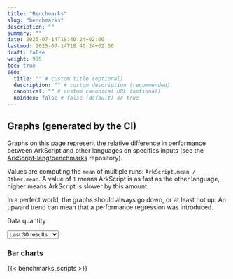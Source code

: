 ```yaml
---
title: "Benchmarks"
slug: "benchmarks"
description: ""
summary: ""
date: 2025-07-14T18:40:24+02:00
lastmod: 2025-07-14T18:40:24+02:00
draft: false
weight: 999
toc: true
seo:
  title: "" # custom title (optional)
  description: "" # custom description (recommended)
  canonical: "" # custom canonical URL (optional)
  noindex: false # false (default) or true
---
```


## Graphs (generated by the CI)

Graphs on this page represent the relative difference in performance between ArkScript and other languages on specifics inputs (see the [ArkScript-lang/benchmarks](https://github.com/ArkScript-lang/benchmarks) repository).

Values are computing the `mean` of multiple runs: `ArkScript.mean / Other.mean`. A value of `1` means ArkScript is as fast as the other language, higher means ArkScript is slower by this amount.

In a perfect world, the graphs should always go down, or at least not up. An upward trend can mean that a performance regression was introduced.

<label for="data-quantity">Data quantity</label>&nbsp;
<!-- Update the default value passed to showGraph() in /static/js/graph-benchmarks.js when the selected option changes -->
<select name="data-quantity" id="data-quantity">
    <option value="all"> All</option>
    <option value="100elem"> Last 100 results</option>
    <option value="30elem" selected> Last 30 results</option>
    <option value="10elem"> Last 10 results</option>
</select>
<div>
    <canvas id="linechart" />
</div>

### Bar charts

<div id="barcharts"></div>

{{< benchmarks_scripts >}}

